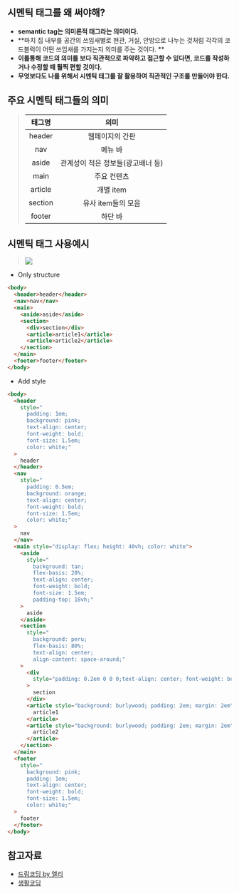 ## 시멘틱 태그를 왜 써야해?

>

- **semantic tag는 의미론적 태그라는 의미이다.**
- **마치 집 내부를 공간의 쓰임새별로 현관, 거실, 안방으로 나누는 것처럼 각각의 코드블럭이 어떤 쓰임새를 가지는지 의미를 주는 것이다. **
- **이를통해 코드의 의미를 보다 직관적으로 파악하고 접근할 수 있다면, 코드를 작성하거나 수정할 때 훨찍 편할 것이다.**
- **무엇보다도 나를 위해서 시멘틱 태그를 잘 활용하여 직관적인 구조를 만들어야 한다.**

## 주요 시멘틱 태그들의 의미

> | 태그명  |               의미                |
> | :-----: | :-------------------------------: |
> | header  |          웹페이지의 간판          |
> |   nav   |              메뉴 바              |
> |  aside  | 관계성이 적은 정보들(광고배너 등) |
> |  main   |            주요 컨텐츠            |
> | article |             개별 item             |
> | section |        유사 item들의 모음         |
> | footer  |              하단 바              |

## 시멘틱 태그 사용예시

> ![](https://images.velog.io/images/thatshoon/post/579f12ee-af8f-4d3d-8880-e83c46517a9b/semanticTagsExample.png)

- Only structure

```html
<body>
  <header>header</header>
  <nav>nav</nav>
  <main>
    <aside>aside</aside>
    <section>
      <div>section</div>
      <article>article1</article>
      <article>article2</article>
    </section>
  </main>
  <footer>footer</footer>
</body>
```

>

- Add style

```html
<body>
  <header
    style="
      padding: 1em;
      background: pink;
      text-align: center;
      font-weight: bold;
      font-size: 1.5em;
      color: white;"
  >
    header
  </header>
  <nav
    style="
      padding: 0.5em;
      background: orange;
      text-align: center;
      font-weight: bold;
      font-size: 1.5em;
      color: white;"
  >
    nav
  </nav>
  <main style="display: flex; height: 40vh; color: white">
    <aside
      style="
        background: tan;
        flex-basis: 20%;
        text-align: center;
        font-weight: bold;
        font-size: 1.5em;
        padding-top: 18vh;"
    >
      aside
    </aside>
    <section
      style="
        background: peru;
        flex-basis: 80%;
        text-align: center;
        align-content: space-around;"
    >
      <div
        style="padding: 0.2em 0 0 0;text-align: center; font-weight: bold; font-size: 1.5em"
      >
        section
      </div>
      <article style="background: burlywood; padding: 2em; margin: 2em">
        article1
      </article>
      <article style="background: burlywood; padding: 2em; margin: 2em">
        article2
      </article>
    </section>
  </main>
  <footer
    style="
      background: pink;
      padding: 1em;
      text-align: center;
      font-weight: bold;
      font-size: 1.5em;
      color: white;"
  >
    footer
  </footer>
</body>
```

## 참고자료

- [드림코딩 by 엘리](https://www.youtube.com/watch?v=T7h8O7dpJIg)
- [생활코딩](https://www.youtube.com/watch?v=uDmNhHYecL4)
